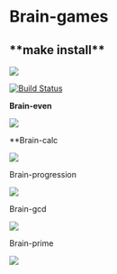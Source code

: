 <h1>Brain-games</h1>


<h2>**make install**</h2>

<a href="https://codeclimate.com/github/codeclimate/codeclimate/maintainability"><img src="https://api.codeclimate.com/v1/badges/a99a88d28ad37a79dbf6/maintainability" /></a>


[![Build Status](https://travis-ci.com/travis-ci/travis-web.svg?branch=master)](https://travis-ci.com/travis-ci/travis-web)

**Brain-even**

<a href="https://asciinema.org/a/ZAFH5MrAzPKpSodr2HTz3rzCN" target="_blank"><img src="https://asciinema.org/a/ZAFH5MrAzPKpSodr2HTz3rzCN.svg" /></a>

**Brain-calc

<a href="https://asciinema.org/a/gxJ6yw63HrtoNEO7onwPWi5AS" target="_blank"><img src="https://asciinema.org/a/gxJ6yw63HrtoNEO7onwPWi5AS.svg" /></a>


Brain-progression

<a href="https://asciinema.org/a/kEMBMDbDX0Rs6oSTymrd3nunI" target="_blank"><img src="https://asciinema.org/a/kEMBMDbDX0Rs6oSTymrd3nunI.svg" /></a>



Brain-gcd

<a href="https://asciinema.org/a/GVLnHDaoCtJbhRGSgH9p88Yxk" target="_blank"><img src="https://asciinema.org/a/GVLnHDaoCtJbhRGSgH9p88Yxk.svg" /></a>

Brain-prime

<a href="https://asciinema.org/a/Mgbvd6duwlUtGDjf44JyiWb24" target="_blank"><img src="https://asciinema.org/a/Mgbvd6duwlUtGDjf44JyiWb24.svg" /></a>
